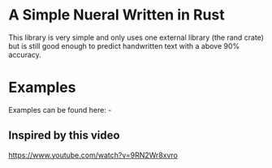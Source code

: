 # A Simple Nueral Written in Rust
This library is very simple and only uses one external library (the rand crate) but is still good enough to predict handwritten text with a above 90% accuracy.
# Examples
Examples can be found here:
    -

## Inspired by this video
https://www.youtube.com/watch?v=9RN2Wr8xvro

